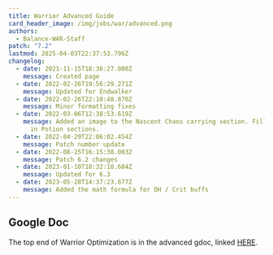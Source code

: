 ```yaml
---
title: Warrior Advanced Guide
card_header_image: /img/jobs/war/advanced.png
authors:
  - Balance-WAR-Staff
patch: "7.2"
lastmod: 2025-04-03T22:37:53.796Z
changelog:
  - date: 2021-11-15T18:36:27.000Z
    message: Created page
  - date: 2022-02-26T19:56:29.271Z
    message: Updated for Endwalker
  - date: 2022-02-26T22:10:48.870Z
    message: Minor formatting fixes
  - date: 2022-03-06T12:38:53.619Z
    message: Added an image to the Nascent Chaos carrying section. Filled some text
      in Potion sections.
  - date: 2022-04-29T22:06:02.454Z
    message: Patch number update
  - date: 2022-08-25T16:15:38.003Z
    message: Patch 6.2 changes
  - date: 2023-01-10T18:32:18.684Z
    message: Updated for 6.3
  - date: 2023-05-28T14:37:23.677Z
    message: Added the math formula for DH / Crit buffs
---
```

## Google Doc

The top end of Warrior Optimization is in the advanced gdoc, linked [HERE](https://docs.google.com/document/d/1c9Ck_Vz0jGmQT4XGgO5zNhkh0BOL_NHiPdccVgqnVxs).